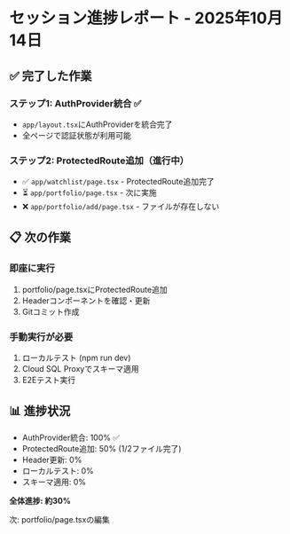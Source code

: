 # セッション進捗レポート - 2025年10月14日

## ✅ 完了した作業

### ステップ1: AuthProvider統合 ✅
- `app/layout.tsx`にAuthProviderを統合完了
- 全ページで認証状態が利用可能

### ステップ2: ProtectedRoute追加（進行中）
- ✅ `app/watchlist/page.tsx` - ProtectedRoute追加完了
- ⏳ `app/portfolio/page.tsx` - 次に実施
- ❌ `app/portfolio/add/page.tsx` - ファイルが存在しない

## 📋 次の作業

### 即座に実行
1. portfolio/page.tsxにProtectedRoute追加
2. Headerコンポーネントを確認・更新
3. Gitコミット作成

### 手動実行が必要
1. ローカルテスト (npm run dev)
2. Cloud SQL Proxyでスキーマ適用
3. E2Eテスト実行

## 📊 進捗状況
- AuthProvider統合: 100% ✅
- ProtectedRoute追加: 50% (1/2ファイル完了)
- Header更新: 0%
- ローカルテスト: 0%
- スキーマ適用: 0%

**全体進捗: 約30%**

次: portfolio/page.tsxの編集
